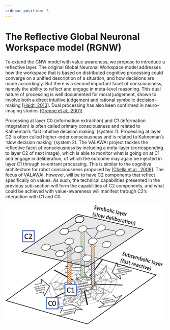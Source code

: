 ```yaml
---
sidebar_position: 3
---
```


# The Reflective Global Neuronal Workspace model (RGNW)

To extend the GNW model with value awareness, we propose to introduce a reflective layer.
The original Global Neuronal Workspace model addresses how the workspace that is based
on distributed cognitive processing could converge on a unified description of a situation, and
how decisions are made accordingly. But there is a second important facet of consciousness,
namely the ability to reflect and engage in meta-level reasoning. This dual nature of processing
is well documented for moral judgement, shown to involve both a direct intuitive judgement and
rational symbolic decision-making [[Haidt, 2013]](/references#7294). Dual processing has also been confirmed in
neuro-imaging studies [[Greene et al., 2001]](/references#greene2001fmri).

Processing at layer C0 (information extraction) and C1 (information integration) is often called
primary consciousness and related to Kahneman’s ‘fast intuitive decision making’ (system 1).
Processing at layer C2 is often called higher-order consciousness and is related to Kahneman’s
‘slow decision making’ (system 2). The VALAWAI project tackles the reflective facet of consciousness
by including a meta-layer (corresponding to layer C2 of next image), which is able to
monitor what is going on at C1 and engage in deliberation, of which the outcome may again be
injected in layer C1 through re-entrant processing. This is similar to the cognitive architecture
for robot consciousness proposed by [[Chella et al., 2008]](/references#chella2008cognitive). The focus of VALAWAI, however,
will be to have C2 components that reflect specifically on values. As such, the technical capabilities
presented in the previous sub-section will form the capabilities of C2 components, and
what could be achieved with value-awareness will manifest through C2’s interaction with C1
and C0.

![The global neural workspace model (GNW)](/img/toolbox/rgnw.png) 